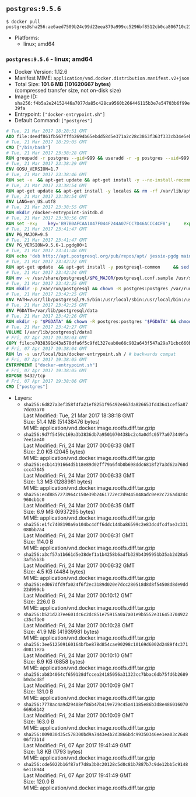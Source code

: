 ## `postgres:9.5.6`

```console
$ docker pull postgres@sha256:ae6aed7509b24c99d22eea879a999cc5296bf8512cb0ca806710c21e28199258
```

-	Platforms:
	-	linux; amd64

### `postgres:9.5.6` - linux; amd64

-	Docker Version: 1.12.6
-	Manifest MIME: `application/vnd.docker.distribution.manifest.v2+json`
-	Total Size: **101.6 MB (101620667 bytes)**  
	(compressed transfer size, not on-disk size)
-	Image ID: `sha256:f4b5a2e24152446a7077da85c428ca9560b266446115b3e7e54703b6f99e39fa`
-	Entrypoint: `["docker-entrypoint.sh"]`
-	Default Command: `["postgres"]`

```dockerfile
# Tue, 21 Mar 2017 18:28:51 GMT
ADD file:4eedf861fb567fffb2694b65ebdd58d5e371a2c28c3863f363f333cb34e5eb7b in / 
# Tue, 21 Mar 2017 18:29:05 GMT
CMD ["/bin/bash"]
# Tue, 21 Mar 2017 23:38:28 GMT
RUN groupadd -r postgres --gid=999 && useradd -r -g postgres --uid=999 postgres
# Tue, 21 Mar 2017 23:38:29 GMT
ENV GOSU_VERSION=1.7
# Tue, 21 Mar 2017 23:38:46 GMT
RUN set -x 	&& apt-get update && apt-get install -y --no-install-recommends ca-certificates wget && rm -rf /var/lib/apt/lists/* 	&& wget -O /usr/local/bin/gosu "https://github.com/tianon/gosu/releases/download/$GOSU_VERSION/gosu-$(dpkg --print-architecture)" 	&& wget -O /usr/local/bin/gosu.asc "https://github.com/tianon/gosu/releases/download/$GOSU_VERSION/gosu-$(dpkg --print-architecture).asc" 	&& export GNUPGHOME="$(mktemp -d)" 	&& gpg --keyserver ha.pool.sks-keyservers.net --recv-keys B42F6819007F00F88E364FD4036A9C25BF357DD4 	&& gpg --batch --verify /usr/local/bin/gosu.asc /usr/local/bin/gosu 	&& rm -r "$GNUPGHOME" /usr/local/bin/gosu.asc 	&& chmod +x /usr/local/bin/gosu 	&& gosu nobody true 	&& apt-get purge -y --auto-remove ca-certificates wget
# Tue, 21 Mar 2017 23:38:54 GMT
RUN apt-get update && apt-get install -y locales && rm -rf /var/lib/apt/lists/* 	&& localedef -i en_US -c -f UTF-8 -A /usr/share/locale/locale.alias en_US.UTF-8
# Tue, 21 Mar 2017 23:38:54 GMT
ENV LANG=en_US.utf8
# Tue, 21 Mar 2017 23:38:55 GMT
RUN mkdir /docker-entrypoint-initdb.d
# Tue, 21 Mar 2017 23:38:56 GMT
RUN set -ex; 	key='B97B0AFCAA1A47F044F244A07FCC7D46ACCC4CF8'; 	export GNUPGHOME="$(mktemp -d)"; 	gpg --keyserver ha.pool.sks-keyservers.net --recv-keys "$key"; 	gpg --export "$key" > /etc/apt/trusted.gpg.d/postgres.gpg; 	rm -r "$GNUPGHOME"; 	apt-key list
# Tue, 21 Mar 2017 23:41:47 GMT
ENV PG_MAJOR=9.5
# Tue, 21 Mar 2017 23:41:47 GMT
ENV PG_VERSION=9.5.6-1.pgdg80+1
# Tue, 21 Mar 2017 23:41:48 GMT
RUN echo 'deb http://apt.postgresql.org/pub/repos/apt/ jessie-pgdg main' $PG_MAJOR > /etc/apt/sources.list.d/pgdg.list
# Tue, 21 Mar 2017 23:42:22 GMT
RUN apt-get update 	&& apt-get install -y postgresql-common 	&& sed -ri 's/#(create_main_cluster) .*$/\1 = false/' /etc/postgresql-common/createcluster.conf 	&& apt-get install -y 		postgresql-$PG_MAJOR=$PG_VERSION 		postgresql-contrib-$PG_MAJOR=$PG_VERSION 	&& rm -rf /var/lib/apt/lists/*
# Tue, 21 Mar 2017 23:42:24 GMT
RUN mv -v /usr/share/postgresql/$PG_MAJOR/postgresql.conf.sample /usr/share/postgresql/ 	&& ln -sv ../postgresql.conf.sample /usr/share/postgresql/$PG_MAJOR/ 	&& sed -ri "s!^#?(listen_addresses)\s*=\s*\S+.*!\1 = '*'!" /usr/share/postgresql/postgresql.conf.sample
# Tue, 21 Mar 2017 23:42:25 GMT
RUN mkdir -p /var/run/postgresql && chown -R postgres:postgres /var/run/postgresql && chmod g+s /var/run/postgresql
# Tue, 21 Mar 2017 23:42:25 GMT
ENV PATH=/usr/lib/postgresql/9.5/bin:/usr/local/sbin:/usr/local/bin:/usr/sbin:/usr/bin:/sbin:/bin
# Tue, 21 Mar 2017 23:42:25 GMT
ENV PGDATA=/var/lib/postgresql/data
# Tue, 21 Mar 2017 23:42:26 GMT
RUN mkdir -p "$PGDATA" && chown -R postgres:postgres "$PGDATA" && chmod 777 "$PGDATA" # this 777 will be replaced by 700 at runtime (allows semi-arbitrary "--user" values)
# Tue, 21 Mar 2017 23:42:27 GMT
VOLUME [/var/lib/postgresql/data]
# Fri, 07 Apr 2017 19:38:03 GMT
COPY file:e7038391d43a570dfa6f5c9fd1327eab0e66c902a643f547a29a71cbc660b950 in /usr/local/bin/ 
# Fri, 07 Apr 2017 19:38:04 GMT
RUN ln -s usr/local/bin/docker-entrypoint.sh / # backwards compat
# Fri, 07 Apr 2017 19:38:05 GMT
ENTRYPOINT ["docker-entrypoint.sh"]
# Fri, 07 Apr 2017 19:38:05 GMT
EXPOSE 5432/tcp
# Fri, 07 Apr 2017 19:38:06 GMT
CMD ["postgres"]
```

-	Layers:
	-	`sha256:6d827a3ef358f4fa21ef8251f95492e667da826653fd43641cef5a877dc03a70`  
		Last Modified: Tue, 21 Mar 2017 18:38:18 GMT  
		Size: 51.4 MB (51438476 bytes)  
		MIME: application/vnd.docker.image.rootfs.diff.tar.gzip
	-	`sha256:9d7f5459c169a3b3836db7a9501070438bc2c4a0dfc0577a073449fa7ee1ae40`  
		Last Modified: Fri, 24 Mar 2017 00:06:33 GMT  
		Size: 2.0 KB (2045 bytes)  
		MIME: application/vnd.docker.image.rootfs.diff.tar.gzip
	-	`sha256:ecb14191664d5b18e89d02ff79a6f4b0b698ddc6818f27a3d62a768dccc47845`  
		Last Modified: Fri, 24 Mar 2017 00:06:33 GMT  
		Size: 1.3 MB (1288981 bytes)  
		MIME: application/vnd.docker.image.rootfs.diff.tar.gzip
	-	`sha256:ecd8857273964c150e39b2461772ec2d9445048adc0ee2c726ad42dc960cb1c0`  
		Last Modified: Fri, 24 Mar 2017 00:06:35 GMT  
		Size: 6.9 MB (6937295 bytes)  
		MIME: application/vnd.docker.image.rootfs.diff.tar.gzip
	-	`sha256:e1fc7408190a9a104bc4dff6ddc144ba86599c2e83dcdfcdfae3c331080bb7a4`  
		Last Modified: Fri, 24 Mar 2017 00:06:31 GMT  
		Size: 114.0 B  
		MIME: application/vnd.docker.image.rootfs.diff.tar.gzip
	-	`sha256:a3cf57a1b661d5e38def1a1b4258b6adfb329b4395951b35ab2d28a53af55b3b`  
		Last Modified: Fri, 24 Mar 2017 00:06:32 GMT  
		Size: 4.5 KB (4484 bytes)  
		MIME: application/vnd.docker.image.rootfs.diff.tar.gzip
	-	`sha256:ed067dfd9fa024f6f2ec3189d020e7dcc280518d8d8f54508d8de9dd22d999cb`  
		Last Modified: Fri, 24 Mar 2017 00:10:12 GMT  
		Size: 226.0 B  
		MIME: application/vnd.docker.image.rootfs.diff.tar.gzip
	-	`sha256:b521d237ee601dc6c2dc851e75915a0a7a01e9b5552e316453704922c35cf3e0`  
		Last Modified: Fri, 24 Mar 2017 00:10:28 GMT  
		Size: 41.9 MB (41939981 bytes)  
		MIME: application/vnd.docker.image.rootfs.diff.tar.gzip
	-	`sha256:3ee512509160164bfbe878d854cae90298c10169d6002d2489f4c371d0811e2a`  
		Last Modified: Fri, 24 Mar 2017 00:10:10 GMT  
		Size: 6.9 KB (6858 bytes)  
		MIME: application/vnd.docker.image.rootfs.diff.tar.gzip
	-	`sha256:ab834064cf659128dfccea24185056a31323cc7bbac6db75fd6b2689b0cbcd8f`  
		Last Modified: Fri, 24 Mar 2017 00:10:09 GMT  
		Size: 131.0 B  
		MIME: application/vnd.docker.image.rootfs.diff.tar.gzip
	-	`sha256:7778ac4a9d29408ef86b47b419e729c45a41185e86b3d8e486016070669b8142`  
		Last Modified: Fri, 24 Mar 2017 00:10:09 GMT  
		Size: 163.0 B  
		MIME: application/vnd.docker.image.rootfs.diff.tar.gzip
	-	`sha256:009030d35c578300bd9a7443e4b2d3866bdc99350346ee1ea03c264806f73b1d`  
		Last Modified: Fri, 07 Apr 2017 19:41:49 GMT  
		Size: 1.8 KB (1793 bytes)  
		MIME: application/vnd.docker.image.rootfs.diff.tar.gzip
	-	`sha256:cde5022b16f87af7d8a3b0c20128c5d0c81b7887b7c9de12bb5c91486e118944`  
		Last Modified: Fri, 07 Apr 2017 19:41:49 GMT  
		Size: 120.0 B  
		MIME: application/vnd.docker.image.rootfs.diff.tar.gzip
